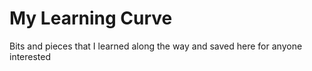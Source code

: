 # My Learning Curve

Bits and pieces that I learned along the way and saved here for anyone interested
